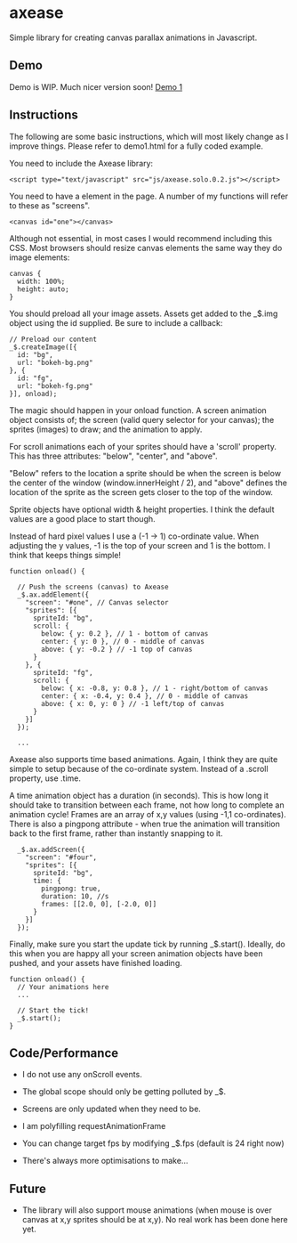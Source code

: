 # axease
Simple library for creating canvas parallax animations in Javascript.

Demo
------------

Demo is WIP. Much nicer version soon!
[Demo 1](http://studiouniver.se/github/axease/demo1.html)

Instructions
------------

The following are some basic instructions, which will most likely change as I improve things. Please refer to demo1.html for a fully coded example.

You need to include the Axease library:

    <script type="text/javascript" src="js/axease.solo.0.2.js"></script>

You need to have a <canvas> element in the page. A number of my functions will refer to these as "screens".

    <canvas id="one"></canvas>

Although not essential, in most cases I would recommend including this CSS. Most browsers should resize canvas elements the same way they do image elements:

    canvas {
      width: 100%;
      height: auto;
    }

You should preload all your image assets. Assets get added to the _$.img object using the id supplied. Be sure to include a callback:

    // Preload our content
    _$.createImage([{
      id: "bg",
      url: "bokeh-bg.png"
    }, {
      id: "fg",
      url: "bokeh-fg.png"
    }], onload);

The magic should happen in your onload function. A screen animation object consists of; the screen (valid query selector for your canvas); the sprites (images) to draw; and the animation to apply.

For scroll animations each of your sprites should have a 'scroll' property. This has three attributes: "below", "center", and "above".

"Below" refers to the location a sprite should be when the screen is below the center of the window (window.innerHeight / 2), and "above" defines the location of the sprite as the screen gets closer to the top of the window.

Sprite objects have optional width & height properties. I think the default values are a good place to start though.

Instead of hard pixel values I use a (-1 -> 1) co-ordinate value. When adjusting the y values, -1 is the top of your screen and 1 is the bottom. I think that keeps things simple!

    function onload() {

      // Push the screens (canvas) to Axease
      _$.ax.addElement({
        "screen": "#one", // Canvas selector
        "sprites": [{
          spriteId: "bg",
          scroll: {
            below: { y: 0.2 }, // 1 - bottom of canvas
            center: { y: 0 }, // 0 - middle of canvas
            above: { y: -0.2 } // -1 top of canvas
          }
        }, {
          spriteId: "fg",
          scroll: {
            below: { x: -0.8, y: 0.8 }, // 1 - right/bottom of canvas
            center: { x: -0.4, y: 0.4 }, // 0 - middle of canvas
            above: { x: 0, y: 0 } // -1 left/top of canvas
          }
        }]
      });

      ...

Axease also supports time based animations. Again, I think they are quite simple to setup because of the co-ordinate system. Instead of a .scroll property, use .time.

A time animation object has a duration (in seconds). This is how long it should take to transition between each frame, not how long to complete an animation cycle! Frames are an array of x,y values (using -1,1 co-ordinates). There is also a pingpong attribute - when true the animation will transition back to the first frame, rather than instantly snapping to it.

      _$.ax.addScreen({
        "screen": "#four",
        "sprites": [{
          spriteId: "bg",
          time: {
            pingpong: true,
            duration: 10, //s
            frames: [[2.0, 0], [-2.0, 0]]
          }
        }]
      });

Finally, make sure you start the update tick by running _$.start(). Ideally, do this when you are happy all your screen animation objects have been pushed, and your assets have finished loading.

    function onload() {
      // Your animations here
      ...

      // Start the tick!
      _$.start();
    }

Code/Performance
-----------

* I do not use any onScroll events.

* The global scope should only be getting polluted by _$.

* Screens are only updated when they need to be.

* I am polyfilling requestAnimationFrame

* You can change target fps by modifying _$.fps (default is 24 right now)

* There's always more optimisations to make...

Future
------

* The library will also support mouse animations (when mouse is over canvas at x,y sprites should be at x,y). No real work has been done here yet.
